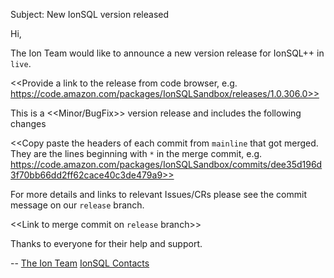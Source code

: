 Subject: New IonSQL version released

Hi, 

   The Ion Team would like to announce a new version release for IonSQL++ in `live`. 

   <<Provide a link to the release from code browser, e.g. https://code.amazon.com/packages/IonSQLSandbox/releases/1.0.306.0>>

   This is a <<Minor/BugFix>> version release and includes the following changes 

   <<Copy paste the headers of each commit from `mainline` that got merged. They are the lines beginning with `*` in the merge commit, e.g. https://code.amazon.com/packages/IonSQLSandbox/commits/dee35d196d3f70bb66dd2ff62cace40c3de479a9>>

   For more details and links to relevant Issues/CRs please see the commit message on our `release` branch.

   <<Link to merge commit on `release` branch>> 

   Thanks to everyone for their help and support. 

   -- 
   [The Ion Team](https://w.amazon.com/index.php/Team%20Ion)
   [IonSQL Contacts](https://w.amazon.com/index.php/Ion/SQL%2B%2B#Communication)
